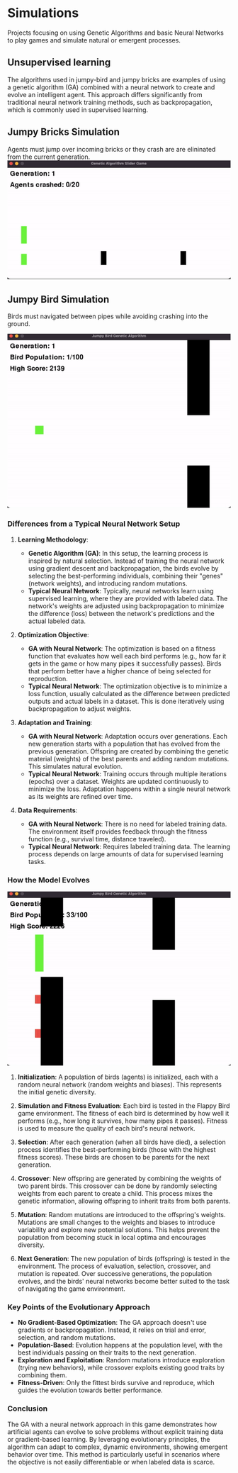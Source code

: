 # Simulations

Projects focusing on using Genetic Algorithms and basic Neural Networks to play games and simulate natural or emergent processes.


## Unsupervised learning 

The algorithms used in jumpy-bird and jumpy bricks are examples of using a genetic algorithm (GA) combined with a neural network to create and evolve an intelligent agent. This approach differs significantly from traditional neural network training methods, such as backpropagation, which is commonly used in supervised learning.

## Jumpy Bricks Simulation

Agents must jump over incoming bricks or they crash are are elininated from the current generation.
![Jumpy Bricks](./docs/jumpy-bricks.gif)


## Jumpy Bird Simulation

Birds must navigated between pipes while avoiding crashing into the ground.


![Jumpy Bird](./docs/jumpybird-1.gif)

### Differences from a Typical Neural Network Setup

1. **Learning Methodology**:
   - **Genetic Algorithm (GA)**: In this setup, the learning process is inspired by natural selection. Instead of training the neural network using gradient descent and backpropagation, the birds evolve by selecting the best-performing individuals, combining their "genes" (network weights), and introducing random mutations.
   - **Typical Neural Network**: Typically, neural networks learn using supervised learning, where they are provided with labeled data. The network's weights are adjusted using backpropagation to minimize the difference (loss) between the network's predictions and the actual labeled data.

2. **Optimization Objective**:
   - **GA with Neural Network**: The optimization is based on a fitness function that evaluates how well each bird performs (e.g., how far it gets in the game or how many pipes it successfully passes). Birds that perform better have a higher chance of being selected for reproduction.
   - **Typical Neural Network**: The optimization objective is to minimize a loss function, usually calculated as the difference between predicted outputs and actual labels in a dataset. This is done iteratively using backpropagation to adjust weights.

3. **Adaptation and Training**:
   - **GA with Neural Network**: Adaptation occurs over generations. Each new generation starts with a population that has evolved from the previous generation. Offspring are created by combining the genetic material (weights) of the best parents and adding random mutations. This simulates natural evolution.
   - **Typical Neural Network**: Training occurs through multiple iterations (epochs) over a dataset. Weights are updated continuously to minimize the loss. Adaptation happens within a single neural network as its weights are refined over time.

4. **Data Requirements**:
   - **GA with Neural Network**: There is no need for labeled training data. The environment itself provides feedback through the fitness function (e.g., survival time, distance traveled).
   - **Typical Neural Network**: Requires labeled training data. The learning process depends on large amounts of data for supervised learning tasks.

### How the Model Evolves

![Jumpy Bird](./docs/jumpybird.gif)

1. **Initialization**: A population of birds (agents) is initialized, each with a random neural network (random weights and biases). This represents the initial genetic diversity.

2. **Simulation and Fitness Evaluation**: Each bird is tested in the Flappy Bird game environment. The fitness of each bird is determined by how well it performs (e.g., how long it survives, how many pipes it passes). Fitness is used to measure the quality of each bird's neural network.

3. **Selection**: After each generation (when all birds have died), a selection process identifies the best-performing birds (those with the highest fitness scores). These birds are chosen to be parents for the next generation.

4. **Crossover**: New offspring are generated by combining the weights of two parent birds. This crossover can be done by randomly selecting weights from each parent to create a child. This process mixes the genetic information, allowing offspring to inherit traits from both parents.

5. **Mutation**: Random mutations are introduced to the offspring's weights. Mutations are small changes to the weights and biases to introduce variability and explore new potential solutions. This helps prevent the population from becoming stuck in local optima and encourages diversity.

6. **Next Generation**: The new population of birds (offspring) is tested in the environment. The process of evaluation, selection, crossover, and mutation is repeated. Over successive generations, the population evolves, and the birds' neural networks become better suited to the task of navigating the game environment.

### Key Points of the Evolutionary Approach

- **No Gradient-Based Optimization**: The GA approach doesn't use gradients or backpropagation. Instead, it relies on trial and error, selection, and random mutations.
- **Population-Based**: Evolution happens at the population level, with the best individuals passing on their traits to the next generation.
- **Exploration and Exploitation**: Random mutations introduce exploration (trying new behaviors), while crossover exploits existing good traits by combining them.
- **Fitness-Driven**: Only the fittest birds survive and reproduce, which guides the evolution towards better performance.

### Conclusion

The GA with a neural network approach in this game demonstrates how artificial agents can evolve to solve problems without explicit training data or gradient-based learning. By leveraging evolutionary principles, the algorithm can adapt to complex, dynamic environments, showing emergent behavior over time. This method is particularly useful in scenarios where the objective is not easily differentiable or when labeled data is scarce.
